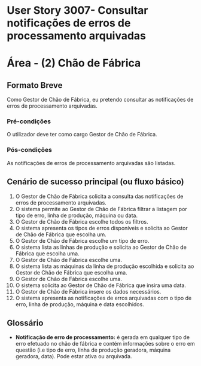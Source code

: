 # User Story 3007- Consultar notificações de erros de processamento arquivadas

# Área - (2) Chão de Fábrica



## Formato Breve 

Como Gestor de Chão de Fábrica, eu pretendo consultar as notificações de erros de processamento arquivadas.

### Pré-condições 

O utilizador deve ter como cargo Gestor de Chão de Fábrica.

### Pós-condições 

As notificações de erros de processamento arquivadas são listadas.

## Cenário de sucesso principal (ou fluxo básico) 

1. O Gestor de Chão de Fábrica solicita a consulta das notificações de erros de processamento arquivadas.
2. O sistema permite ao Gestor de Chão de Fábrica filtrar a listagem por tipo de erro, linha de produção, máquina ou data.
3. O Gestor de Chão de Fábrica escolhe todos os filtros.
4. O sistema apresenta os tipos de erros disponíveis e solicita ao Gestor de Chão de Fábrica que escolha um.
5. O Gestor de Chão de Fábrica escolhe um tipo de erro.
6. O sistema lista as linhas de produção e solicita ao Gestor de Chão de Fábrica que escolha uma.
7. O Gestor de Chão de Fábrica escolhe uma.
8. O sistema lista as máquinas da linha de produção escolhida e solicita ao Gestor de Chão de Fábrica que escolha uma.
9. O Gestor de Chão de Fábrica escolhe uma.
10. O sistema solicita ao Gestor de Chão de Fábrica que insira uma data.
11. O Gestor de Chão de Fábrica insere os dados necessários.
12. O sistema apresenta as notificações de erros arquivadas com o tipo de erro, linha de produção, máquina e data escolhidos.

## Glossário

- **Notificação de erro de processamento:** é gerada em qualquer tipo de erro efetuado no chão de fábrica e contém informações sobre o erro em questão (i.e tipo de erro, linha de produção geradora, máquina geradora, data). Pode estar ativa ou arquivada.

